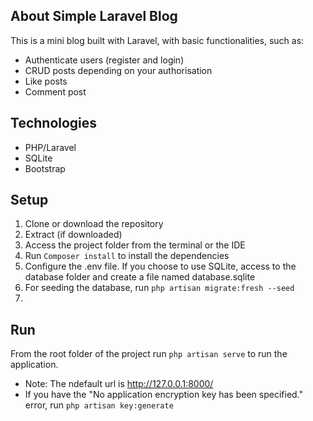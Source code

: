## About Simple Laravel Blog
This is a mini blog built with Laravel, with basic functionalities, such as:
- Authenticate users (register and login)
- CRUD posts depending on your authorisation
- Like posts
- Comment post

## Technologies
- PHP/Laravel
- SQLite
- Bootstrap

## Setup
1. Clone or download the repository
2. Extract (if downloaded)
3. Access the project folder from the terminal or the IDE
4. Run ```Composer install``` to install the dependencies
5. Configure the .env file. If you choose to use SQLite, access to the database folder and create a file named database.sqlite
6. For seeding the database, run ```php artisan migrate:fresh --seed ```
7. 
## Run
From the root folder of the project run ```php artisan serve``` to run the application.
* Note: The ndefault url is http://127.0.0.1:8000/
* If you have the "No application encryption key has been specified." error, run ``` php artisan key:generate ```



